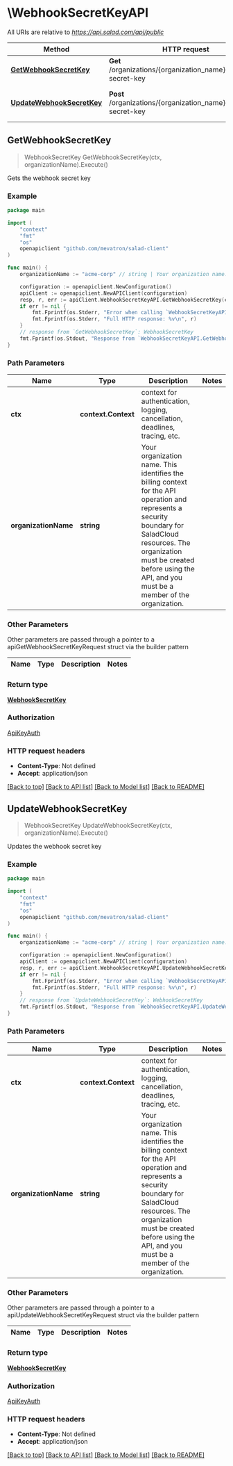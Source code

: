 # \WebhookSecretKeyAPI

All URIs are relative to *https://api.salad.com/api/public*

Method | HTTP request | Description
------------- | ------------- | -------------
[**GetWebhookSecretKey**](WebhookSecretKeyAPI.md#GetWebhookSecretKey) | **Get** /organizations/{organization_name}/webhook-secret-key | Gets the webhook secret key
[**UpdateWebhookSecretKey**](WebhookSecretKeyAPI.md#UpdateWebhookSecretKey) | **Post** /organizations/{organization_name}/webhook-secret-key | Updates the webhook secret key



## GetWebhookSecretKey

> WebhookSecretKey GetWebhookSecretKey(ctx, organizationName).Execute()

Gets the webhook secret key



### Example

```go
package main

import (
	"context"
	"fmt"
	"os"
	openapiclient "github.com/mevatron/salad-client"
)

func main() {
	organizationName := "acme-corp" // string | Your organization name. This identifies the billing context for the API operation and represents a security boundary for SaladCloud resources. The organization must be created before using the API, and you must be a member of the organization.

	configuration := openapiclient.NewConfiguration()
	apiClient := openapiclient.NewAPIClient(configuration)
	resp, r, err := apiClient.WebhookSecretKeyAPI.GetWebhookSecretKey(context.Background(), organizationName).Execute()
	if err != nil {
		fmt.Fprintf(os.Stderr, "Error when calling `WebhookSecretKeyAPI.GetWebhookSecretKey``: %v\n", err)
		fmt.Fprintf(os.Stderr, "Full HTTP response: %v\n", r)
	}
	// response from `GetWebhookSecretKey`: WebhookSecretKey
	fmt.Fprintf(os.Stdout, "Response from `WebhookSecretKeyAPI.GetWebhookSecretKey`: %v\n", resp)
}
```

### Path Parameters


Name | Type | Description  | Notes
------------- | ------------- | ------------- | -------------
**ctx** | **context.Context** | context for authentication, logging, cancellation, deadlines, tracing, etc.
**organizationName** | **string** | Your organization name. This identifies the billing context for the API operation and represents a security boundary for SaladCloud resources. The organization must be created before using the API, and you must be a member of the organization. | 

### Other Parameters

Other parameters are passed through a pointer to a apiGetWebhookSecretKeyRequest struct via the builder pattern


Name | Type | Description  | Notes
------------- | ------------- | ------------- | -------------


### Return type

[**WebhookSecretKey**](WebhookSecretKey.md)

### Authorization

[ApiKeyAuth](../README.md#ApiKeyAuth)

### HTTP request headers

- **Content-Type**: Not defined
- **Accept**: application/json

[[Back to top]](#) [[Back to API list]](../README.md#documentation-for-api-endpoints)
[[Back to Model list]](../README.md#documentation-for-models)
[[Back to README]](../README.md)


## UpdateWebhookSecretKey

> WebhookSecretKey UpdateWebhookSecretKey(ctx, organizationName).Execute()

Updates the webhook secret key



### Example

```go
package main

import (
	"context"
	"fmt"
	"os"
	openapiclient "github.com/mevatron/salad-client"
)

func main() {
	organizationName := "acme-corp" // string | Your organization name. This identifies the billing context for the API operation and represents a security boundary for SaladCloud resources. The organization must be created before using the API, and you must be a member of the organization.

	configuration := openapiclient.NewConfiguration()
	apiClient := openapiclient.NewAPIClient(configuration)
	resp, r, err := apiClient.WebhookSecretKeyAPI.UpdateWebhookSecretKey(context.Background(), organizationName).Execute()
	if err != nil {
		fmt.Fprintf(os.Stderr, "Error when calling `WebhookSecretKeyAPI.UpdateWebhookSecretKey``: %v\n", err)
		fmt.Fprintf(os.Stderr, "Full HTTP response: %v\n", r)
	}
	// response from `UpdateWebhookSecretKey`: WebhookSecretKey
	fmt.Fprintf(os.Stdout, "Response from `WebhookSecretKeyAPI.UpdateWebhookSecretKey`: %v\n", resp)
}
```

### Path Parameters


Name | Type | Description  | Notes
------------- | ------------- | ------------- | -------------
**ctx** | **context.Context** | context for authentication, logging, cancellation, deadlines, tracing, etc.
**organizationName** | **string** | Your organization name. This identifies the billing context for the API operation and represents a security boundary for SaladCloud resources. The organization must be created before using the API, and you must be a member of the organization. | 

### Other Parameters

Other parameters are passed through a pointer to a apiUpdateWebhookSecretKeyRequest struct via the builder pattern


Name | Type | Description  | Notes
------------- | ------------- | ------------- | -------------


### Return type

[**WebhookSecretKey**](WebhookSecretKey.md)

### Authorization

[ApiKeyAuth](../README.md#ApiKeyAuth)

### HTTP request headers

- **Content-Type**: Not defined
- **Accept**: application/json

[[Back to top]](#) [[Back to API list]](../README.md#documentation-for-api-endpoints)
[[Back to Model list]](../README.md#documentation-for-models)
[[Back to README]](../README.md)

